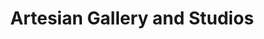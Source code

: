 ---
title: "Artesian Gallery and Studios"
url: /sulphur/artesian-gallery-and-studios/
shop: Kunst
---